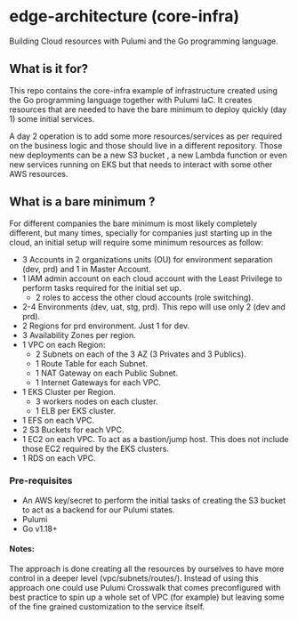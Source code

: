 # edge-architecture (core-infra)
Building Cloud resources with Pulumi and the Go programming language.

## What is it for?
This repo contains the core-infra example of infrastructure created using the Go programming language together with Pulumi IaC.
It creates resources that are needed to have the bare minimum to deploy quickly (day 1) some initial services.

A day 2 operation is to add some more resources/services as per required on the business logic and those should live in a different repository.
Those new deployments can be a new S3 bucket , a new Lambda function or even new services running on EKS but that needs to interact with some other AWS resources.

## What is a bare minimum ?
For different companies the bare minimum is most likely completely different, but many times, specially for companies just starting up in the cloud, an initial setup will require some minimum resources as follow:

+ 3 Accounts in 2 organizations units (OU) for environment separation (dev, prd) and 1 in Master Account.
+ 1 IAM admin account on each cloud account with the Least Privilege to perform tasks required for the initial set up.
    * 2 roles to access the other cloud accounts (role switching).
+ 2-4 Environments (dev, uat, stg, prd). This repo will use only 2 (dev and prd).
+ 2 Regions for prd environment. Just 1 for dev.
+ 3 Availability Zones per region.
+ 1 VPC on each Region:
    * 2 Subnets on each of the 3 AZ (3 Privates and 3 Publics).
    * 1 Route Table for each Subnet.
    * 1 NAT Gateway on each Public Subnet.
    * 1 Internet Gateways for each VPC.
+ 1 EKS Cluster per Region.
    * 3 workers nodes on each cluster.
    * 1 ELB per EKS cluster.
+ 1 EFS on each VPC. 
+ 2 S3 Buckets for each VPC.
+ 1 EC2 on each VPC. To act as a bastion/jump host. This does not include those EC2 required by the EKS clusters. 
+ 1 RDS on each VPC.
 

### Pre-requisites
- An AWS key/secret to perform the initial tasks of creating the S3 bucket to act as a backend for our Pulumi states.
- Pulumi
- Go v1.18+
	
#### Notes: 
The approach is done creating all the resources by ourselves to have more control in a deeper level (vpc/subnets/routes/). 
Instead of using this approach one could use Pulumi Crosswalk that comes preconfigured with best practice to spin up a whole set of VPC (for example) but leaving some of the fine grained customization to the service itself.


